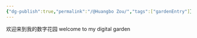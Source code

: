 ```yaml
---
{"dg-publish":true,"permalink":"/@Huangbo Zou/","tags":["gardenEntry"]}
---
```



欢迎来到我的数字花园
welcome to my digital garden